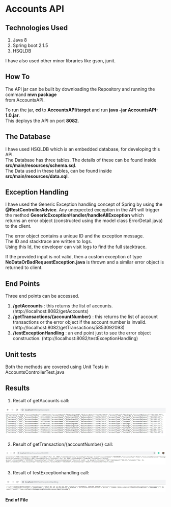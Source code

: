 Accounts API
============

## Technologies Used ##
1. Java 8
2. Spring boot 2.1.5
3. HSQLDB

I have also used other minor libraries like gson, junit.

## How To ##
The API jar can be built by downloading the Repository and running the command **mvn package**  
from AccountsAPI.

To run the jar, **cd** to **AccountsAPI/target** and run **java -jar AccountsAPI-1.0.jar**.  
This deploys the API on port **8082**.

## The Database ##

I have used HSQLDB which is an embedded database, for developing this API.  
The Database has three tables. The details of these can be found inside **src/main/resources/schema.sql**.  
The Data used in these tables, can be found inside **src/main/resources/data.sql**.

## Exception Handling ##

I have used the Generic Exception handling concept of Spring by using the **@RestControllerAdvice**. 
Any unexpected exception in the API will trigger the method **GenericExceptionHandler/handleAllException** which  
returns an error object (constructed using the model class ErrorDetail.java) to the client. 

The error object contains a unique ID and the exception message.  
The ID and stacktrace are written to logs.  
Using this Id, the developer can visit logs to find the full stacktrace.

If the provided input is not valid, then a custom exception of type **NoDataOrBadRequestException.java** is thrown and a similar error object is returned to client.

## End Points ##

Three end points can be accessed.  
1. **/getAccounts** : this returns the list of accounts. (http://localhost:8082/getAccounts)  
2. **/getTransactions/{accountNumber}** : this returns the list of account transactions or the error object if the account number is invalid. (http://localhost:8082/getTransactions/5853092093)  
3. **/testExceptionHandling** : an end point just to see the error object construction.  (http://localhost:8082/testExceptionHandling)

## Unit tests ##
Both the methods are covered using Unit Tests in AccountsControllerTest.java

## Results ##

1. Result of getAccounts call:

![alt text](https://github.com/venki276/AccountsAPI/blob/master/Endpoint1.jpg)

2. Result of getTransaction/{accountNumber} call:

![alt text](https://github.com/venki276/AccountsAPI/blob/master/Endpoint2.jpg)

3. Result of testExceptionhandling call:

![alt text](https://github.com/venki276/AccountsAPI/blob/master/Endpoint3.jpg)

**End of File**
